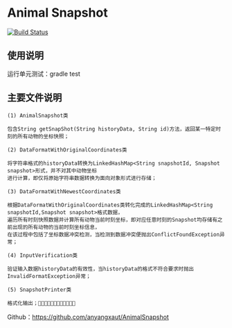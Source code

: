 # Animal Snapshot
[![Build Status](https://travis-ci.org/anyangxaut/AnimalSnapshot.svg?branch=master)](https://travis-ci.org/anyangxaut/AnimalSnapshot)



## 使用说明

运行单元测试：gradle test



## 主要文件说明

    (1) AnimalSnapshot类

    包含String getSnapShot(String historyData, String id)方法，返回某一特定时刻的所有动物的坐标快照；

    (2) DataFormatWithOriginalCoordinates类

    将字符串格式的historyData转换为LinkedHashMap<String snapshotId, Snapshot snapshot>形式，并不对其中动物坐标
    进行计算，即仅将原始字符串数据转换为面向对象形式进行存储；

    (3) DataFormatWithNewestCoordinates类

    根据DataFormatWithOriginalCoordinates类转化完成的LinkedHashMap<String snapshotId,Snapshot snapshot>格式数据，
    遍历所有时刻快照数据并计算所有动物当前时刻坐标，即对应任意时刻的Snapshot均存储有之前出现的所有动物的当前时刻坐标信息，
    在该过程中包括了坐标数据冲突检测，当检测到数据冲突便抛出ConflictFoundException异常；

    (4) InputVerification类

    验证输入数据historyData的有效性，当historyData的格式不符合要求时抛出InvalidFormatException异常；

    (5) SnapshotPrinter类

    格式化输出；􀀁􀂗􀂠􀀄􀃧􀁭􀀍􀁺􀀗􀁢􀃘􀀟



Github：https://github.com/anyangxaut/AnimalSnapshot


